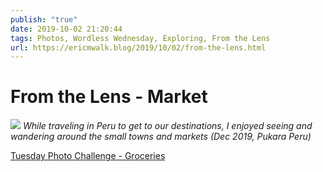 ```yaml
---
publish: "true"
date: 2019-10-02 21:20:44
tags: Photos, Wordless Wednesday, Exploring, From the Lens
url: https://ericmwalk.blog/2019/10/02/from-the-lens.html
---
```


# From the Lens - Market

![](https://ericmwalk.blog/uploads/2021/7f72779ccf.jpg)
*While traveling in Peru to get to our destinations, I enjoyed seeing and wandering around the small towns and markets (Dec 2019, Pukara Peru)*

<a href="https://dutchgoesthephoto.net/2019/10/01/tuesday-photo-challenge-groceries/">Tuesday Photo Challenge - Groceries</a>
